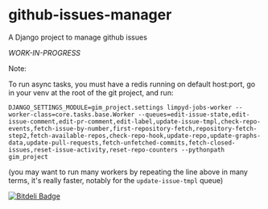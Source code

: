 github-issues-manager
=====================

A Django project to manage github issues

*WORK-IN-PROGRESS*

Note:

To run async tasks, you must have a redis running on default host:port, go in your venv at the root of the git project, and run:

```
DJANGO_SETTINGS_MODULE=gim_project.settings limpyd-jobs-worker --worker-class=core.tasks.base.Worker --queues=edit-issue-state,edit-issue-comment,edit-pr-comment,edit-label,update-issue-tmpl,check-repo-events,fetch-issue-by-number,first-repository-fetch,repository-fetch-step2,fetch-available-repos,check-repo-hook,update-repo,update-graphs-data,update-pull-requests,fetch-unfetched-commits,fetch-closed-issues,reset-issue-activity,reset-repo-counters --pythonpath gim_project
```

(you may want to run many workers by repeating the line above in many terms, it's really faster, notably for the `update-issue-tmpl` queue)

[![Bitdeli Badge](https://d2weczhvl823v0.cloudfront.net/twidi/github-issues-manager/trend.png)](https://bitdeli.com/free "Bitdeli Badge")

